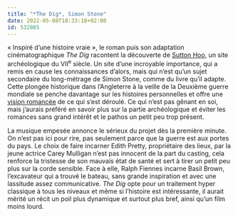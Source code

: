 ```yaml
---
title: "*The Dig*, Simon Stone"
date: 2022-05-08T18:33:18+02:00
id: 532865 
---
```


« Inspiré d’une histoire vraie », le roman puis son adaptation cinématographique *The Dig* racontent la découverte de [Sutton Hoo](https://fr.wikipedia.org/wiki/Sutton_Hoo), un site archéologique du VII<sup>e</sup> siècle.  Un site d’une incroyable importance, qui a remis en cause les connaissances d’alors, mais qui n’est qu’un sujet secondaire du long-métrage de Simon Stone, comme du livre qu’il adapte. Cette plongée historique dans l’Angleterre à la veille de la Deuxième guerre mondiale se penche davantage sur les histoires personnelles et offre une [vision romancée](https://en.wikipedia.org/wiki/The_Dig_(2021_film)#Historical_accuracy) de ce qui s’est déroulé. Ce qui n’est pas gênant en soi, mais j’aurais préféré en savoir plus sur la partie archéologique et éviter les romances sans grand intérêt et le pathos un petit peu trop présent. 

La musique empesée annonce le sérieux du projet dès la première minute. On n’est pas ici pour rire, pas seulement parce que la guerre est aux portes du pays. Le choix de faire incarner Edith Pretty, propriétaire des lieux, par la jeune actrice Carey Mulligan n’est pas innocent de la part du casting, cela renforce la tristesse de son mauvais état de santé et sert à tirer un petit peu plus sur la corde sensible. Face à elle, Ralph Fiennes incarne Basil Brown, l’excavateur qui a trouvé le bateau, sans grande inspiration et avec une lassitude assez communicative. *The Dig* opte pour un traitement hyper classique à tous les niveaux et même si l’histoire est intéressante, il aurait mérité un récit un poil plus dynamique et surtout plus bref, ainsi qu’un film moins lourd. 
